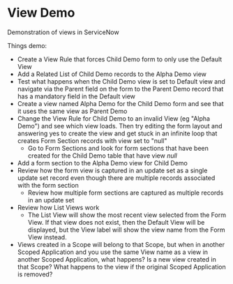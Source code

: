# View Demo

Demonstration of views in ServiceNow

Things demo:
- Create a View Rule that forces Child Demo form to only use the Default View
- Add a Related List of Child Demo records to the Alpha Demo view
- Test what happens when the Child Demo view is set to Default view and navigate via the Parent field on the form to the Parent Demo record that has a mandatory field in the Default view
- Create a view named Alpha Demo for the Child Demo form and see that it uses the same view as Parent Demo
- Change the View Rule for Child Demo to an invalid View (eg "Alpha Demo") and see which view loads. Then try editing the form layout and answering yes to create the view and get stuck in an infinite loop that creates Form Section records with view set to "null"
  - Go to Form Sections and look for form sections that have been created for the Child Demo table that have view *null*
- Add a form section to the Alpha Demo view for Child Demo
- Review how the form view is captured in an update set as a single update set record even though there are multiple records associated with the form section
  - Review how multiple form sections are captured as multiple records in an update set
- Review how List Views work
  - The List View will show the most recent view selected from the Form View. If that view does not exist, then the Default View will be displayed, but the View label will show the view name from the Form View instead.
- Views created in a Scope will belong to that Scope, but when in another Scoped Application and you use the same View name as a view in another Scoped Application, what happens? Is a new view created in that Scope? What happens to the view if the original Scoped Application is removed?
